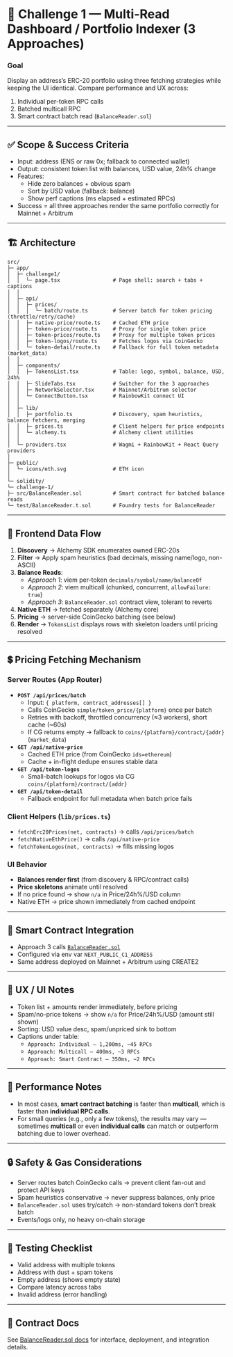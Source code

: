 # 📗 Challenge 1 — Multi-Read Dashboard / Portfolio Indexer (3 Approaches)

### Goal  
Display an address’s ERC-20 portfolio using three fetching strategies while keeping the UI identical. Compare performance and UX across:  
1. Individual per-token RPC calls  
2. Batched multicall RPC  
3. Smart contract batch read (`BalanceReader.sol`)

---

## ✅ Scope & Success Criteria  
- Input: address (ENS or raw 0x; fallback to connected wallet)  
- Output: consistent token list with balances, USD value, 24h% change  
- Features:  
  - Hide zero balances + obvious spam  
  - Sort by USD value (fallback: balance)  
  - Show perf captions (ms elapsed + estimated RPCs)  
- Success = all three approaches render the same portfolio correctly for Mainnet + Arbitrum

---

## 🏗 Architecture  
```
src/
├─ app/
│  ├─ challenge1/
│  │  └─ page.tsx                 # Page shell: search + tabs + captions
│  │
│  ├─ api/
│  │  ├─ prices/
│  │  │  └─ batch/route.ts        # Server batch for token pricing (throttle/retry/cache)
│  │  ├─ native-price/route.ts    # Cached ETH price
│  │  ├─ token-price/route.ts     # Proxy for single token price
│  │  ├─ token-prices/route.ts    # Proxy for multiple token prices
│  │  ├─ token-logos/route.ts     # Fetches logos via CoinGecko
│  │  └─ token-detail/route.ts    # Fallback for full token metadata (market_data)
│  │
│  ├─ components/
│  │  ├─ TokensList.tsx           # Table: logo, symbol, balance, USD, 24h%
│  │  ├─ SlideTabs.tsx            # Switcher for the 3 approaches
│  │  ├─ NetworkSelector.tsx      # Mainnet/Arbitrum selector
│  │  └─ ConnectButton.tsx        # RainbowKit connect UI
│  │
│  ├─ lib/
│  │  ├─ portfolio.ts             # Discovery, spam heuristics, balance fetchers, merging
│  │  ├─ prices.ts                # Client helpers for price endpoints
│  │  └─ alchemy.ts               # Alchemy client utilities
│  │
│  └─ providers.tsx               # Wagmi + RainbowKit + React Query providers
│
├─ public/
│  └─ icons/eth.svg               # ETH icon
│
└─ solidity/
└─ challenge-1/
├─ src/BalanceReader.sol          # Smart contract for batched balance reads
└─ test/BalanceReader.t.sol       # Foundry tests for BalanceReader
```
---

## 🔄 Frontend Data Flow  
1. **Discovery** → Alchemy SDK enumerates owned ERC-20s  
2. **Filter** → Apply spam heuristics (bad decimals, missing name/logo, non-ASCII)  
3. **Balance Reads**:  
   - *Approach 1*: viem per-token `decimals/symbol/name/balanceOf`  
   - *Approach 2*: viem multicall (chunked, concurrent, `allowFailure: true`)  
   - *Approach 3*: `BalanceReader.sol` contract view, tolerant to reverts  
4. **Native ETH** → fetched separately (Alchemy core)  
5. **Pricing** → server-side CoinGecko batching (see below)  
6. **Render** → `TokensList` displays rows with skeleton loaders until pricing resolved  

---

## 💲 Pricing Fetching Mechanism  

### Server Routes (App Router)  
- **`POST /api/prices/batch`**  
  - Input: `{ platform, contract_addresses[] }`  
  - Calls CoinGecko `simple/token_price/{platform}` once per batch  
  - Retries with backoff, throttled concurrency (≈3 workers), short cache (~60s)  
  - If CG returns empty → fallback to `coins/{platform}/contract/{addr}` (`market_data`)  
- **`GET /api/native-price`**  
  - Cached ETH price (from CoinGecko `ids=ethereum`)  
  - Cache + in-flight dedupe ensures stable data  
- **`GET /api/token-logos`**  
  - Small-batch lookups for logos via CG `coins/{platform}/contract/{addr}`  
- **`GET /api/token-detail`**  
  - Fallback endpoint for full metadata when batch price fails  

### Client Helpers (`lib/prices.ts`)  
- `fetchErc20Prices(net, contracts)` → calls `/api/prices/batch`  
- `fetchNativeEthPrice()` → calls `/api/native-price`  
- `fetchTokenLogos(net, contracts)` → fills missing logos  

### UI Behavior  
- **Balances render first** (from discovery & RPC/contract calls)  
- **Price skeletons** animate until resolved  
- If no price found → show `n/a` in Price/24h%/USD column  
- Native ETH → price shown immediately from cached endpoint  

---

## 🔗 Smart Contract Integration  
- Approach 3 calls [`BalanceReader.sol`](/src/app/solidity/challenge-1/README.md)  
- Configured via env var `NEXT_PUBLIC_C1_ADDRESS`  
- Same address deployed on Mainnet + Arbitrum using CREATE2  

---

## 🎨 UX / UI Notes  
- Token list + amounts render immediately, before pricing  
- Spam/no-price tokens → show `n/a` for Price/24h%/USD (amount still shown)  
- Sorting: USD value desc, spam/unpriced sink to bottom  
- Captions under table:  
  - `Approach: Individual — 1,200ms, ~45 RPCs`  
  - `Approach: Multicall — 400ms, ~3 RPCs`  
  - `Approach: Smart Contract — 350ms, ~2 RPCs`

---

## 🚀 Performance Notes
- In most cases, **smart contract batching** is faster than **multicall**, which is faster than **individual RPC calls**.  
- For small queries (e.g., only a few tokens), the results may vary — sometimes **multicall** or even **individual calls** can match or outperform batching due to lower overhead.  

---

## 🔒 Safety & Gas Considerations  
- Server routes batch CoinGecko calls → prevent client fan-out and protect API keys  
- Spam heuristics conservative → never suppress balances, only price  
- `BalanceReader.sol` uses try/catch → non-standard tokens don’t break batch  
- Events/logs only, no heavy on-chain storage  

---

## 🧪 Testing Checklist  
- Valid address with multiple tokens  
- Address with dust + spam tokens  
- Empty address (shows empty state)  
- Compare latency across tabs  
- Invalid address (error handling)  

---

## 📄 Contract Docs  
See [BalanceReader.sol docs](../../solidity/challenge-1/README.md) for interface, deployment, and integration details.  